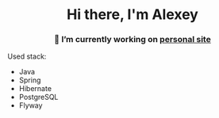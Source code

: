 <h1 align="center">Hi there, I'm Alexey</h1>
<h3 align="center">🔭 I’m currently working on <a href="https://github.com/nxbeyxnd/PersonalSite"> personal site</a></h3>

Used stack:

- Java
- Spring
- Hibernate
- PostgreSQL
- Flyway 

<!--
**nxbeyxnd/nxbeyxnd** is a ✨ _special_ ✨ repository because its `README.md` (this file) appears on your GitHub profile.

Here are some ideas to get you started:

- 🔭 I’m currently working on 
- 🌱 I’m currently learning ...
- 👯 I’m looking to collaborate on ...
- 🤔 I’m looking for help with ...
- 💬 Ask me about ...
- 📫 How to reach me: ...
- 😄 Pronouns: ...
- ⚡ Fun fact: ...
-->

